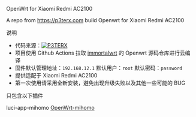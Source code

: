 OpenWrt for Xiaomi Redmi AC2100

A repo from https://p3terx.com build Openwrt for Xiaomi Redmi AC2100

说明
- 代码来源：[![P3TERX](https://img.shields.io/badge/OpenWrt-P3TERX-blueviolet.svg?style=flat&logo=appveyor)](https://github.com/P3TERX/Actions-OpenWrt)
- 项目使用 Github Actions 拉取 [immortalwrt](https://github.com/immortalwrt/immortalwrt) 的 Openwrt 源码仓库进行云编译
- 固件默认管理地址：`192.168.12.1` 默认用户：`root` 默认密码：`password`
- 提供适配于 Xiaomi Redmi AC2100
- 第一次使用请采用全新安装，避免出现升级失败以及其他一些可能的 BUG

只包含以下插件 

luci-app-mihomo [OpenWrt-mihomo](https://github.com/morytyann/OpenWrt-mihomo)
